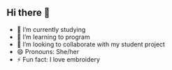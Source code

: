 ## Hi there 👋
- 🔭 I’m currently studying
- 🌱 I’m learning to program
- 👯 I’m looking to collaborate with my student project
- 😄 Pronouns: She/her
- ⚡ Fun fact: I love embroidery

